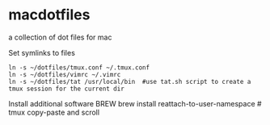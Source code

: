# macdotfiles
a collection of dot files for mac

Set symlinks to files

    ln -s ~/dotfiles/tmux.conf ~/.tmux.conf
    ln -s ~/dotfiles/vimrc ~/.vimrc
    ln -s ~/dotfiles/tat /usr/local/bin  #use tat.sh script to create a tmux session for the current dir

Install additional software
BREW 
    brew install reattach-to-user-namespace  # tmux copy-paste and scroll
